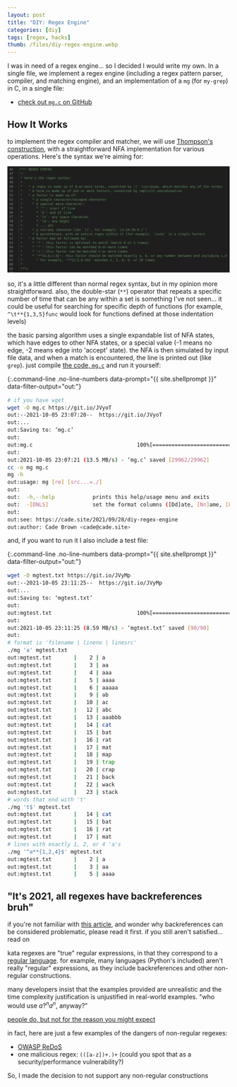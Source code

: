```yaml
---
layout: post
title: "DIY: Regex Engine"
categories: [diy]
tags: [regex, hacks]
thumb: /files/diy-regex-engine.webp
---
```


I was in need of a regex engine... so I decided I would write my own. In a single file, we implement a regex engine (including a regex pattern parser, compiler, and matching engine), and an implementation of a `mg` (for `my-grep`) in C, in a single file: 

  * [check out `mg.c` on GitHub](https://gist.github.com/CadeBrown/a949ed37fe15022c101cfe92f7abc72f)

<!--more-->

## How It Works

to implement the regex compiler and matcher, we will use [Thompson's construction](https://en.wikipedia.org/wiki/Thompson%27s_construction), with a straightforward NFA implementation for various operations. Here's the syntax we're aiming for:

![](/files/diy-regex-engine.webp)

so, it's a little different than normal regex syntax, but in my opinion more straightforward. also, the double-star (`**`) operator that repeats a specific number of time that can be any within a set is something I've not seen... it could be useful for searching for specific depth of functions (for example, `^\t**{1,3,5}func` would look for functions defined at those indentation levels)

the basic parsing algorithm uses a single expandable list of NFA states, which have edges to other NFA states, or a special value (-1 means no edge, -2 means edge into 'accept' state). the NFA is then simulated by input file data, and when a match is encountered, the line is printed out (like `grep`). just compile [the code, `mg.c`](https://gist.github.com/CadeBrown/a949ed37fe15022c101cfe92f7abc72f) and run it yourself:


{:.command-line .no-line-numbers data-prompt="{{ site.shellprompt }}" data-filter-output="out:"}
```bash
# if you have wget
wget -O mg.c https://git.io/JVyoT
out:--2021-10-05 23:07:20--  https://git.io/JVyoT
out:...
out:Saving to: ‘mg.c’
out:
out:mg.c                                 100%[====================================================================>]  29.26K  --.-KB/s    in 0.002s  
out:
out:2021-10-05 23:07:21 (13.5 MB/s) - ‘mg.c’ saved [29962/29962]
cc -o mg mg.c
mg -h
out:usage: mg [re] [src...=./]
out:
out:  -h,--help            prints this help/usage menu and exits
out:  -[DNLS]              set the format columns ([Dd]ate, [Nn]ame, [Ll]ineno, [Ss]ource)
out:
out:see: https://cade.site/2021/09/28/diy-regex-engine
out:author: Cade Brown <cade@cade.site>
```

and, if you want to run it I also include a test file:

{:.command-line .no-line-numbers data-prompt="{{ site.shellprompt }}" data-filter-output="out:"}
```bash
wget -O mgtest.txt https://git.io/JVyMp
out:--2021-10-05 23:11:25--  https://git.io/JVyMp
out:...
out:Saving to: ‘mgtest.txt’
out:
out:mgtest.txt                           100%[====================================================================>]      90  --.-KB/s    in 0s      
out:
out:2021-10-05 23:11:25 (8.59 MB/s) - ‘mgtest.txt’ saved [90/90]
out:
# format is 'filename | lineno | linesrc'
./mg 'a' mgtest.txt                                                                                                                         ─╯
out:mgtest.txt       |    2 | a
out:mgtest.txt       |    3 | aa
out:mgtest.txt       |    4 | aaa
out:mgtest.txt       |    5 | aaaa
out:mgtest.txt       |    6 | aaaaa
out:mgtest.txt       |    9 | ab
out:mgtest.txt       |   10 | ac
out:mgtest.txt       |   12 | abc
out:mgtest.txt       |   13 | aaabbb
out:mgtest.txt       |   14 | cat
out:mgtest.txt       |   15 | bat
out:mgtest.txt       |   16 | rat
out:mgtest.txt       |   17 | mat
out:mgtest.txt       |   18 | map
out:mgtest.txt       |   19 | trap
out:mgtest.txt       |   20 | crap
out:mgtest.txt       |   21 | back
out:mgtest.txt       |   22 | wack
out:mgtest.txt       |   23 | stack
# words that end with 't'
./mg 't$' mgtest.txt                                                                                                                        ─╯
out:mgtest.txt       |   14 | cat
out:mgtest.txt       |   15 | bat
out:mgtest.txt       |   16 | rat
out:mgtest.txt       |   17 | mat
# lines with exactly 1, 2, or 4 'a's
./mg '^a**{1,2,4}$' mgtest.txt                                                                                                                        ─╯
out:mgtest.txt       |    2 | a
out:mgtest.txt       |    3 | aa
out:mgtest.txt       |    5 | aaaa
```

## "It's 2021, all regexes have backreferences bruh"

if you're not familiar with [this article](https://swtch.com/~rsc/regexp/regexp1.html), and wonder why backreferences can be considered problematic, please read it first. if you still aren't satisfied... read on

kata regexes are "true" regular expressions, in that they correspond to a [regular language](https://en.wikipedia.org/wiki/Regular_language). for example, many languages (Python's included) aren't really "regular" expressions, as they include backreferences and other non-regular constructions.

many developers insist that the examples provided are unrealistic and the time complexity justification is unjustified in real-world examples. "who would use $a?^na^n$, anyway?"

[people do, but not for the reason you might expect](https://en.wikipedia.org/wiki/ReDoS)

in fact, here are just a few examples of the dangers of non-regular regexes:

  * [OWASP ReDoS](https://owasp.org/www-community/attacks/Regular_expression_Denial_of_Service_-_ReDoS)
  * one malicious regex: `(([a-z])+.)+` (could you spot that as a security/performance vulnerability?)

So, I made the decision to not support any non-regular constructions


